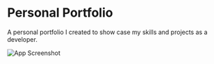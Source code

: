 
# Personal Portfolio

A personal portfolio I created to show case my skills and projects as a developer.




![App Screenshot](https://drive.google.com/uc?id=1jeH4NGNUx646ynusN9asBAC-FFCD2nL2)
